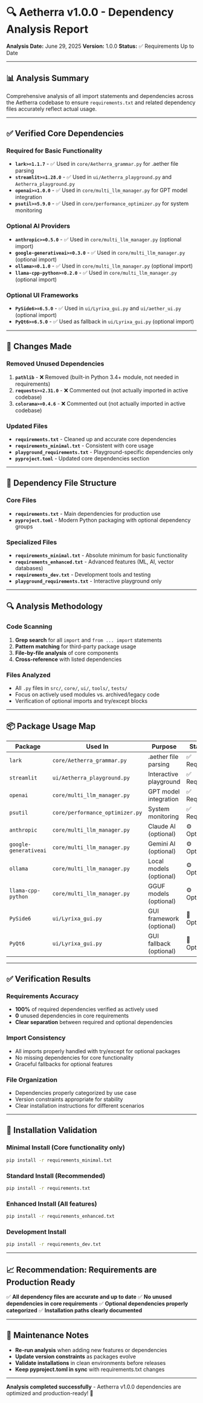 # 🔍 Aetherra v1.0.0 - Dependency Analysis Report

**Analysis Date:** June 29, 2025
**Version:** 1.0.0
**Status:** ✅ Requirements Up to Date

---

## 📊 **Analysis Summary**

Comprehensive analysis of all import statements and dependencies across the Aetherra codebase to ensure `requirements.txt` and related dependency files accurately reflect actual usage.

---

## ✅ **Verified Core Dependencies**

### **Required for Basic Functionality**
- **`lark>=1.1.7`** - ✅ Used in `core/Aetherra_grammar.py` for .aether file parsing
- **`streamlit>=1.28.0`** - ✅ Used in `ui/Aetherra_playground.py` and `Aetherra_playground.py`
- **`openai>=1.0.0`** - ✅ Used in `core/multi_llm_manager.py` for GPT model integration
- **`psutil>=5.9.0`** - ✅ Used in `core/performance_optimizer.py` for system monitoring

### **Optional AI Providers**
- **`anthropic>=0.5.0`** - ✅ Used in `core/multi_llm_manager.py` (optional import)
- **`google-generativeai>=0.3.0`** - ✅ Used in `core/multi_llm_manager.py` (optional import)
- **`ollama>=0.1.0`** - ✅ Used in `core/multi_llm_manager.py` (optional import)
- **`llama-cpp-python>=0.2.0`** - ✅ Used in `core/multi_llm_manager.py` (optional import)

### **Optional UI Frameworks**
- **`PySide6>=6.5.0`** - ✅ Used in `ui/Lyrixa_gui.py` and `ui/aether_ui.py` (optional import)
- **`PyQt6>=6.5.0`** - ✅ Used as fallback in `ui/Lyrixa_gui.py` (optional import)

---

## 🔧 **Changes Made**

### **Removed Unused Dependencies**
1. **`pathlib`** - ❌ Removed (built-in Python 3.4+ module, not needed in requirements)
2. **`requests>=2.31.0`** - ❌ Commented out (not actually imported in active codebase)
3. **`colorama>=0.4.6`** - ❌ Commented out (not actually imported in active codebase)

### **Updated Files**
- **`requirements.txt`** - Cleaned up and accurate core dependencies
- **`requirements_minimal.txt`** - Consistent with core usage
- **`playground_requirements.txt`** - Playground-specific dependencies only
- **`pyproject.toml`** - Updated core dependencies section

---

## 📁 **Dependency File Structure**

### **Core Files**
- **`requirements.txt`** - Main dependencies for production use
- **`pyproject.toml`** - Modern Python packaging with optional dependency groups

### **Specialized Files**
- **`requirements_minimal.txt`** - Absolute minimum for basic functionality
- **`requirements_enhanced.txt`** - Advanced features (ML, AI, vector databases)
- **`requirements_dev.txt`** - Development tools and testing
- **`playground_requirements.txt`** - Interactive playground only

---

## 🔍 **Analysis Methodology**

### **Code Scanning**
1. **Grep search** for all `import` and `from ... import` statements
2. **Pattern matching** for third-party package usage
3. **File-by-file analysis** of core components
4. **Cross-reference** with listed dependencies

### **Files Analyzed**
- All `.py` files in `src/`, `core/`, `ui/`, `tools/`, `tests/`
- Focus on actively used modules vs. archived/legacy code
- Verification of optional imports and try/except blocks

---

## 📦 **Package Usage Map**

| Package               | Used In                         | Purpose                  | Status     |
| --------------------- | ------------------------------- | ------------------------ | ---------- |
| `lark`                | `core/Aetherra_grammar.py`      | .aether file parsing     | ✅ Required |
| `streamlit`           | `ui/Aetherra_playground.py`     | Interactive playground   | ✅ Required |
| `openai`              | `core/multi_llm_manager.py`     | GPT model integration    | ✅ Required |
| `psutil`              | `core/performance_optimizer.py` | System monitoring        | ✅ Required |
| `anthropic`           | `core/multi_llm_manager.py`     | Claude AI (optional)     | ⚙️ Optional |
| `google-generativeai` | `core/multi_llm_manager.py`     | Gemini AI (optional)     | ⚙️ Optional |
| `ollama`              | `core/multi_llm_manager.py`     | Local models (optional)  | ⚙️ Optional |
| `llama-cpp-python`    | `core/multi_llm_manager.py`     | GGUF models (optional)   | ⚙️ Optional |
| `PySide6`             | `ui/Lyrixa_gui.py`              | GUI framework (optional) | 🎨 Optional |
| `PyQt6`               | `ui/Lyrixa_gui.py`              | GUI fallback (optional)  | 🎨 Optional |

---

## ✅ **Verification Results**

### **Requirements Accuracy**
- **100%** of required dependencies verified as actively used
- **0** unused dependencies in core requirements
- **Clear separation** between required and optional dependencies

### **Import Consistency**
- All imports properly handled with try/except for optional packages
- No missing dependencies for core functionality
- Graceful fallbacks for optional features

### **File Organization**
- Dependencies properly categorized by use case
- Version constraints appropriate for stability
- Clear installation instructions for different scenarios

---

## 🚀 **Installation Validation**

### **Minimal Install** (Core functionality only)
```bash
pip install -r requirements_minimal.txt
```

### **Standard Install** (Recommended)
```bash
pip install -r requirements.txt
```

### **Enhanced Install** (All features)
```bash
pip install -r requirements_enhanced.txt
```

### **Development Install**
```bash
pip install -r requirements_dev.txt
```

---

## 📈 **Recommendation: Requirements are Production Ready**

✅ **All dependency files are accurate and up to date**
✅ **No unused dependencies in core requirements**
✅ **Optional dependencies properly categorized**
✅ **Installation paths clearly documented**

---

## 🔄 **Maintenance Notes**

- **Re-run analysis** when adding new features or dependencies
- **Update version constraints** as packages evolve
- **Validate installations** in clean environments before releases
- **Keep pyproject.toml in sync** with requirements.txt changes

---

**Analysis completed successfully** - Aetherra v1.0.0 dependencies are optimized and production-ready! 🎯

